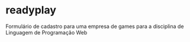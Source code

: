 # readyplay
 Formulário de cadastro para uma empresa de games para a disciplina de Linguagem de Programação Web
